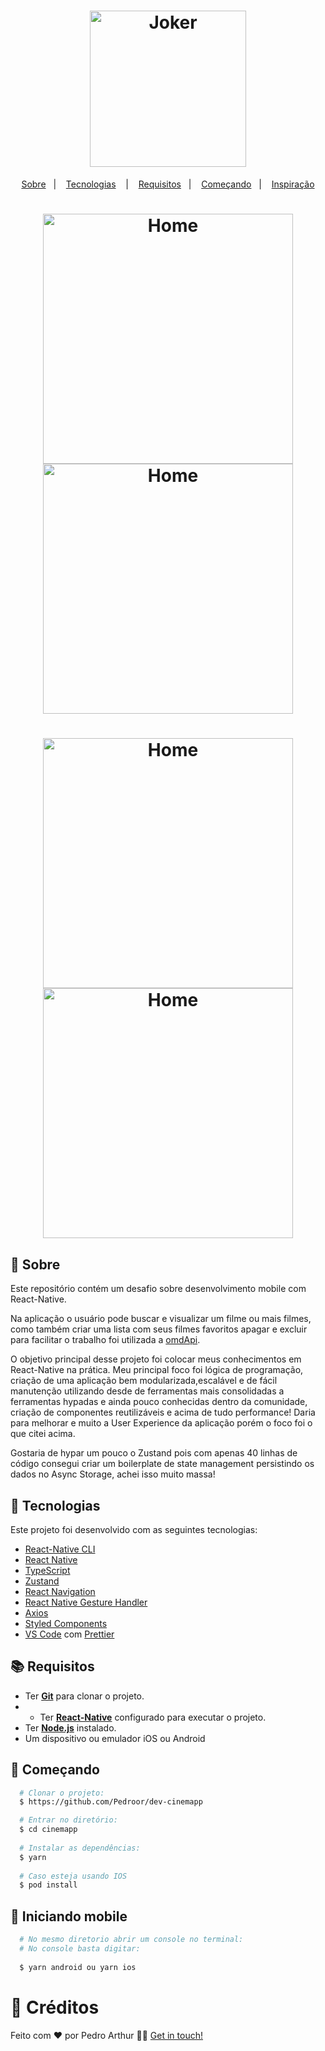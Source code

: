 <h1 align="center">
  <img alt="Joker" src="https://c.tenor.com/sqwr0sIibDIAAAAM/joker-movie-joker.gif" width="250px" />
</h1>



<p align="center">
  <a href="#page_with_curl-sobre">Sobre</a>&nbsp;&nbsp;&nbsp;|&nbsp;&nbsp;&nbsp;
  <a href="#hammer-iniciando-mobile">Tecnologias</a>
  &nbsp;&nbsp;&nbsp;|&nbsp;&nbsp;&nbsp;
  <a href="#books-requisitos">Requisitos</a>&nbsp;&nbsp;&nbsp;|&nbsp;&nbsp;&nbsp;
  <a href="#rocket-começando">Começando</a>&nbsp;&nbsp;&nbsp;|&nbsp;&nbsp;&nbsp;
  <a href="#thought_balloon-começando">Inspiração</a>
</p>

<h1 align="center">
 <img alt="Home" src="https://i.imgur.com/2Nv7iF7.png" width="400" />
 <img alt="Home" src="https://i.imgur.com/GiwUdxo.png" width="400" />
  <h1 align="center">
 <img alt="Home" src="https://i.imgur.com/RJxwcSG.png" width="400" />
 <img alt="Home" src="https://i.imgur.com/EpR9CYY.png" width="400" />


</h1>


</h1>

## :page_with_curl: Sobre
Este repositório contém um desafio sobre desenvolvimento mobile com React-Native.

Na aplicação o usuário pode buscar e visualizar um filme ou mais filmes, como também criar uma lista com seus filmes favoritos apagar e excluir para facilitar o trabalho foi utilizada a  [omdApi](http://www.omdbapi.com/).

O objetivo principal desse projeto foi colocar meus conhecimentos em React-Native na prática. Meu principal foco foi lógica de programação, criação de uma aplicação bem modularizada,escalável e de fácil manutenção utilizando desde de ferramentas mais consolidadas a ferramentas hypadas e ainda pouco conhecidas dentro da comunidade, criação de componentes reutilizáveis e acima de tudo performance! Daria para melhorar e muito a User Experience da aplicação porém o foco foi o que citei acima.

Gostaria de hypar um pouco o Zustand pois com apenas 40 linhas de código consegui criar um boilerplate de state management persistindo os dados no Async Storage, achei isso muito massa!

## :hammer: Tecnologias

Este projeto foi desenvolvido com as seguintes tecnologias:

- [React-Native CLI](https://reactnative.dev/docs/environment-setup)
- [React Native](https://reactnative.dev/)
- [TypeScript](https://www.typescriptlang.org/)
- [Zustand](https://github.com/pmndrs/zustand)
- [React Navigation](https://reactnavigation.org/)
- [React Native Gesture Handler](https://kmagiera.github.io/react-native-gesture-handler/)
- [Axios](https://github.com/axios/axios)
- [Styled Components](https://styled-components.com/)
- [VS Code](https://code.visualstudio.com/) com [Prettier](https://prettier.io/)

## :books: Requisitos
- Ter [**Git**](https://git-scm.com/) para clonar o projeto.
- - Ter [**React-Native**](https://reactnative.dev/docs/environment-setup) configurado para executar o projeto.
- Ter [**Node.js**](https://nodejs.org/en/) instalado.
- Um dispositivo ou emulador iOS ou Android

## :rocket: Começando
``` bash
  # Clonar o projeto:
  $ https://github.com/Pedroor/dev-cinemapp

  # Entrar no diretório:
  $ cd cinemapp
  
  # Instalar as dependências:
  $ yarn
  
  # Caso esteja usando IOS
  $ pod install
```

## :iphone: Iniciando mobile
```bash
  # No mesmo diretorio abrir um console no terminal:
  # No console basta digitar:
  
  $ yarn android ou yarn ios
```

# :thought_balloon: Créditos

Feito com ❤️ por Pedro Arthur 👋🏻 [Get in touch!](https://github.com/Pedroor)
